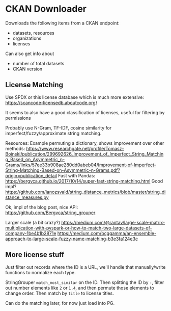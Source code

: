 # CKAN Downloader

Downloads the following items from a CKAN endpoint:

- datasets, resources
- organizations
- licenses

Can also get info about
- number of total datasets
- CKAN version


## License Matching

Use SPDX or this license database which is much more extensive: https://scancode-licensedb.aboutcode.org/

It seems to also have a good classification of licenses, useful for filtering by permissions

Probably use N-Gram, TF-IDF, cosine similarity for imperfect/fuzzy/approximate string matching.

Resources:
Example permuting a dictionary, shows improvement over other methods: https://www.researchgate.net/profile/Tomasz-Boinski/publication/299692626_Improvement_of_Imperfect_String_Matching_Based_on_Asymmetric_n-Grams/links/57ee33b908ae280dd0abeb04/Improvement-of-Imperfect-String-Matching-Based-on-Asymmetric-n-Grams.pdf?origin=publication_detail
Fast with Pandas: https://bergvca.github.io/2017/10/14/super-fast-string-matching.html
Good impl? https://github.com/ianozsvald/string_distance_metrics/blob/master/string_distance_measures.py


Ok, impl of the blog post, nice API: https://github.com/Bergvca/string_grouper

Larger scale (a bit crazy?)
https://medium.com/@rantav/large-scale-matrix-multiplication-with-pyspark-or-how-to-match-two-large-datasets-of-company-1be4b1b2871e
https://medium.com/bcggamma/an-ensemble-approach-to-large-scale-fuzzy-name-matching-b3e3fa124e3c

## More license stuff

Just filter out records where the ID is a URL, we'll handle that manually/write functions to normalize each type.

StringGrouper `match_most_similar` on the ID.
Then splitting the ID by `-`, filter out number elements like `2` or `1.4`,  and then permute those elements to change order.
Then match by `title` to license titles.

Can do the matching later, for now just load into PG.